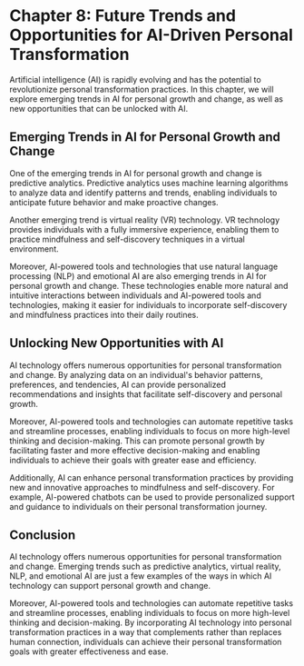 Chapter 8: Future Trends and Opportunities for AI-Driven Personal Transformation
================================================================================

Artificial intelligence (AI) is rapidly evolving and has the potential to revolutionize personal transformation practices. In this chapter, we will explore emerging trends in AI for personal growth and change, as well as new opportunities that can be unlocked with AI.

Emerging Trends in AI for Personal Growth and Change
----------------------------------------------------

One of the emerging trends in AI for personal growth and change is predictive analytics. Predictive analytics uses machine learning algorithms to analyze data and identify patterns and trends, enabling individuals to anticipate future behavior and make proactive changes.

Another emerging trend is virtual reality (VR) technology. VR technology provides individuals with a fully immersive experience, enabling them to practice mindfulness and self-discovery techniques in a virtual environment.

Moreover, AI-powered tools and technologies that use natural language processing (NLP) and emotional AI are also emerging trends in AI for personal growth and change. These technologies enable more natural and intuitive interactions between individuals and AI-powered tools and technologies, making it easier for individuals to incorporate self-discovery and mindfulness practices into their daily routines.

Unlocking New Opportunities with AI
-----------------------------------

AI technology offers numerous opportunities for personal transformation and change. By analyzing data on an individual's behavior patterns, preferences, and tendencies, AI can provide personalized recommendations and insights that facilitate self-discovery and personal growth.

Moreover, AI-powered tools and technologies can automate repetitive tasks and streamline processes, enabling individuals to focus on more high-level thinking and decision-making. This can promote personal growth by facilitating faster and more effective decision-making and enabling individuals to achieve their goals with greater ease and efficiency.

Additionally, AI can enhance personal transformation practices by providing new and innovative approaches to mindfulness and self-discovery. For example, AI-powered chatbots can be used to provide personalized support and guidance to individuals on their personal transformation journey.

Conclusion
----------

AI technology offers numerous opportunities for personal transformation and change. Emerging trends such as predictive analytics, virtual reality, NLP, and emotional AI are just a few examples of the ways in which AI technology can support personal growth and change.

Moreover, AI-powered tools and technologies can automate repetitive tasks and streamline processes, enabling individuals to focus on more high-level thinking and decision-making. By incorporating AI technology into personal transformation practices in a way that complements rather than replaces human connection, individuals can achieve their personal transformation goals with greater effectiveness and ease.
